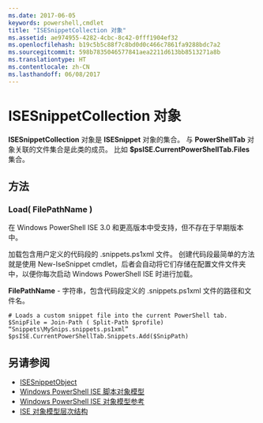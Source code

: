 ```yaml
---
ms.date: 2017-06-05
keywords: powershell,cmdlet
title: "ISESnippetCollection 对象"
ms.assetid: ae974955-4282-4cbc-8c42-0fff1904ef32
ms.openlocfilehash: b19c5b5c88f7c8bd0d0c466c7861fa9288bdc7a2
ms.sourcegitcommit: 598b7835046577841aea2211d613bb8513271a8b
ms.translationtype: HT
ms.contentlocale: zh-CN
ms.lasthandoff: 06/08/2017
---
```

# <a name="the-isesnippetcollection-object"></a>ISESnippetCollection 对象
  **ISESnippetCollection** 对象是 **ISESnippet** 对象的集合。 与 **PowerShellTab** 对象关联的文件集合是此类的成员。 比如 **$psISE.CurrentPowerShellTab.Files** 集合。

## <a name="methods"></a>方法

### <a name="load-filepathname-"></a>Load\( FilePathName \)
  在 Windows PowerShell ISE 3.0 和更高版本中受支持，但不存在于早期版本中。 

 加载包含用户定义的代码段的 .snippets.ps1xml 文件。 创建代码段最简单的方法就是使用 New-IseSnippet cmdlet，后者会自动将它们存储在配置文件文件夹中，以便你每次启动 Windows PowerShell ISE 时进行加载。

 **FilePathName** - 字符串，包含代码段定义的 .snippets.ps1xml 文件的路径和文件名。

```
# Loads a custom snippet file into the current PowerShell tab.
$SnipFile = Join-Path ( Split-Path $profile) “Snippets\MySnips.snippets.ps1xml” $psISE.CurrentPowerShellTab.Snippets.Add($SnipPath)

```

## <a name="see-also"></a>另请参阅
- [ISESnippetObject](The-ISESnippetObject.md) 
- [Windows PowerShell ISE 脚本对象模型](The-Windows-PowerShell-ISE-Scripting-Object-Model.md) 
- [Windows PowerShell ISE 对象模型参考](Windows-PowerShell-ISE-Object-Model-Reference.md) 
- [ISE 对象模型层次结构](The-ISE-Object-Model-Hierarchy.md)

  
